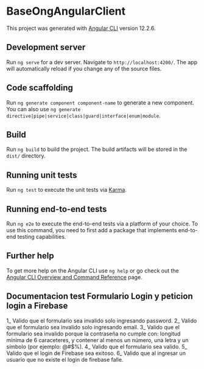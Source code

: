 # BaseOngAngularClient

This project was generated with [Angular CLI](https://github.com/angular/angular-cli) version 12.2.6.

## Development server

Run `ng serve` for a dev server. Navigate to `http://localhost:4200/`. The app will automatically reload if you change any of the source files.

## Code scaffolding

Run `ng generate component component-name` to generate a new component. You can also use `ng generate directive|pipe|service|class|guard|interface|enum|module`.

## Build

Run `ng build` to build the project. The build artifacts will be stored in the `dist/` directory.

## Running unit tests

Run `ng test` to execute the unit tests via [Karma](https://karma-runner.github.io).

## Running end-to-end tests

Run `ng e2e` to execute the end-to-end tests via a platform of your choice. To use this command, you need to first add a package that implements end-to-end testing capabilities.

## Further help

To get more help on the Angular CLI use `ng help` or go check out the [Angular CLI Overview and Command Reference](https://angular.io/cli) page.


## Documentacion test Formulario Login y peticion login a Firebase

1_ Valido que el formulario sea invalido solo ingresando password.
2_ Valido que el formulario sea invalido solo ingresando email.
3_ Valido que el formulario sea invalido porque la contraseña no cumple con: longitud mínima de 6 caraceteres, y contener al menos un número, una letra y un símbolo (por ejemplo: @#$%).
4_ Valido que el formulario sea valido.
5_ Valido que el login de Firebase sea exitoso.
6_ Valido que al ingresar un usuario que no existe el login de firebase falle.
